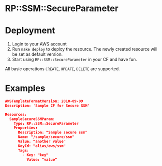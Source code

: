 # RP::SSM::SecureParameter

# Deployment
1. Login to your AWS account
2. Run `make deploy` to deploy the resource. The newly created resource will be set as default version.
3. Start using `RP::SSM::SecureParameter` in your CF and have fun.

All basic operations `CREATE`, `UPDATE`, `DELETE` are supported.

# Examples

```json
AWSTemplateFormatVersion: 2010-09-09
Description: 'Sample CF for Secure SSM'

Resources:
  SampleSecureSSMParam:
    Type: RP::SSM::SecureParameter
    Properties:
      Description: "Sample secure ssm"
      Name: "/sample/secure/ssm"
      Value: "another value"
      KeyId: "alias/aws/ssm"
      Tags:
        - Key: "key"
          Value: "value"
```